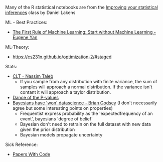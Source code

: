 

Many of the R statistical notebooks are from the [Improving your statistical inferences](https://www.coursera.org/learn/statistical-inferences) class by  Daniel Lakens 

ML - Best Practices:
  * [The First Rule of Machine Learning: Start without Machine Learning - Eugene Yan](https://eugeneyan.com/writing/first-rule-of-ml/)
  
ML-Theory:
  * https://cs231n.github.io/optimization-2/#staged
  
Stats: 
  * [CLT - Nassim Taleb](https://youtu.be/bfM9efdStN8?t=179) 
    * If you sample from any distribution with finite variance, the sum of samples will approach a normal distribution. If the variance isn't contant it will approach a taylor distribution. 
  * [Dance of the P-values](https://www.youtube.com/watch?v=ez4DgdurRPg) 
  * [Bayesians have 'won' datascience - Brian Godsey](https://towardsdatascience.com/the-bayesians-have-won-data-science-caa3ef4672b4) (I don't necessarily agree but some interesting points on properties)
    * Frequentist express probability as the 'expectedfrequency of an event', bayesians 'degree of belief'
    * Bayesian don't need to retrain on the full dataset with new data given the prior distribution
    * Bayesian models propagate uncertainty 

Sick Reference:
  * [Papers With Code](https://portal.paperswithcode.com/)



